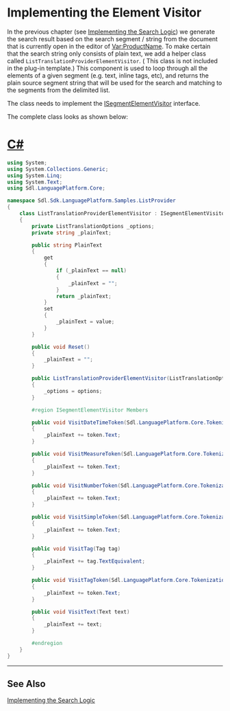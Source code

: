 Implementing the Element Visitor
====
In the previous chapter (see [Implementing the Search Logic](implementing_the_search_logic.md)) we generate the search result based on the search segment / string from the document that is currently open in the editor of <Var:ProductName>. To make certain that the search string only consists of plain text, we add a helper class called `ListTranslationProviderElementVisitor`. ( This class is not included in the plug-in template.) This component is used to loop through all the elements of a given segment (e.g. text, inline tags, etc), and returns the plain source segment string that will be used for the search and matching to the segments from the delimited list.

The class needs to implement the [ISegmentElementVisitor](../../api/translationmemory/Sdl.LanguagePlatform.Core.ISegmentElementVisitor.yml) interface.

The complete class looks as shown below:

# [C#](#tab/tabid-1)
```cs
using System;
using System.Collections.Generic;
using System.Linq;
using System.Text;
using Sdl.LanguagePlatform.Core;

namespace Sdl.Sdk.LanguagePlatform.Samples.ListProvider
{
    class ListTranslationProviderElementVisitor : ISegmentElementVisitor
    {
        private ListTranslationOptions _options;
        private string _plainText;

        public string PlainText
        {
            get 
            {
                if (_plainText == null)
                {
                    _plainText = "";
                }
                return _plainText;
            }
            set 
            {
                _plainText = value;
            }
        }

        public void Reset()
        {
            _plainText = "";
        }

        public ListTranslationProviderElementVisitor(ListTranslationOptions options)
        {
            _options = options;
        }

        #region ISegmentElementVisitor Members

        public void VisitDateTimeToken(Sdl.LanguagePlatform.Core.Tokenization.DateTimeToken token)
        {
            _plainText += token.Text;
        }

        public void VisitMeasureToken(Sdl.LanguagePlatform.Core.Tokenization.MeasureToken token)
        {
            _plainText += token.Text;
        }

        public void VisitNumberToken(Sdl.LanguagePlatform.Core.Tokenization.NumberToken token)
        {
            _plainText += token.Text;
        }

        public void VisitSimpleToken(Sdl.LanguagePlatform.Core.Tokenization.SimpleToken token)
        {
            _plainText += token.Text;
        }

        public void VisitTag(Tag tag)
        {
            _plainText += tag.TextEquivalent;
        }

        public void VisitTagToken(Sdl.LanguagePlatform.Core.Tokenization.TagToken token)
        {
            _plainText += token.Text;
        }

        public void VisitText(Text text)
        {
            _plainText += text;
        }

        #endregion
    }
}
```
***

See Also
----
[Implementing the Search Logic](implementing_the_search_logic.md)